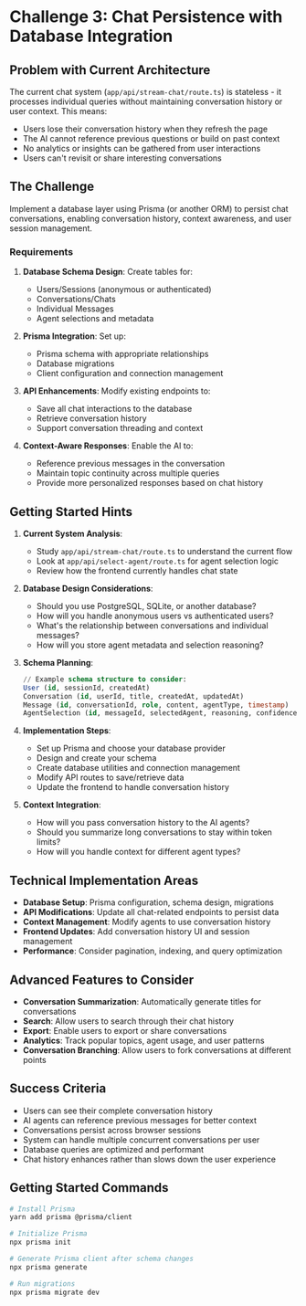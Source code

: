 # Challenge 3: Chat Persistence with Database Integration

## Problem with Current Architecture

The current chat system (`app/api/stream-chat/route.ts`) is stateless - it processes individual queries without maintaining conversation history or user context. This means:

-   Users lose their conversation history when they refresh the page
-   The AI cannot reference previous questions or build on past context
-   No analytics or insights can be gathered from user interactions
-   Users can't revisit or share interesting conversations

## The Challenge

Implement a database layer using Prisma (or another ORM) to persist chat conversations, enabling conversation history, context awareness, and user session management.

### Requirements

1. **Database Schema Design**: Create tables for:

    - Users/Sessions (anonymous or authenticated)
    - Conversations/Chats
    - Individual Messages
    - Agent selections and metadata

2. **Prisma Integration**: Set up:

    - Prisma schema with appropriate relationships
    - Database migrations
    - Client configuration and connection management

3. **API Enhancements**: Modify existing endpoints to:

    - Save all chat interactions to the database
    - Retrieve conversation history
    - Support conversation threading and context

4. **Context-Aware Responses**: Enable the AI to:
    - Reference previous messages in the conversation
    - Maintain topic continuity across multiple queries
    - Provide more personalized responses based on chat history

## Getting Started Hints

1. **Current System Analysis**:

    - Study `app/api/stream-chat/route.ts` to understand the current flow
    - Look at `app/api/select-agent/route.ts` for agent selection logic
    - Review how the frontend currently handles chat state

2. **Database Design Considerations**:

    - Should you use PostgreSQL, SQLite, or another database?
    - How will you handle anonymous users vs authenticated users?
    - What's the relationship between conversations and individual messages?
    - How will you store agent metadata and selection reasoning?

3. **Schema Planning**:

    ```sql
    // Example schema structure to consider:
    User (id, sessionId, createdAt)
    Conversation (id, userId, title, createdAt, updatedAt)
    Message (id, conversationId, role, content, agentType, timestamp)
    AgentSelection (id, messageId, selectedAgent, reasoning, confidence)
    ```

4. **Implementation Steps**:

    - Set up Prisma and choose your database provider
    - Design and create your schema
    - Create database utilities and connection management
    - Modify API routes to save/retrieve data
    - Update the frontend to handle conversation history

5. **Context Integration**:
    - How will you pass conversation history to the AI agents?
    - Should you summarize long conversations to stay within token limits?
    - How will you handle context for different agent types?

## Technical Implementation Areas

-   **Database Setup**: Prisma configuration, schema design, migrations
-   **API Modifications**: Update all chat-related endpoints to persist data
-   **Context Management**: Modify agents to use conversation history
-   **Frontend Updates**: Add conversation history UI and session management
-   **Performance**: Consider pagination, indexing, and query optimization

## Advanced Features to Consider

-   **Conversation Summarization**: Automatically generate titles for conversations
-   **Search**: Allow users to search through their chat history
-   **Export**: Enable users to export or share conversations
-   **Analytics**: Track popular topics, agent usage, and user patterns
-   **Conversation Branching**: Allow users to fork conversations at different points

## Success Criteria

-   Users can see their complete conversation history
-   AI agents can reference previous messages for better context
-   Conversations persist across browser sessions
-   System can handle multiple concurrent conversations per user
-   Database queries are optimized and performant
-   Chat history enhances rather than slows down the user experience

## Getting Started Commands

```bash
# Install Prisma
yarn add prisma @prisma/client

# Initialize Prisma
npx prisma init

# Generate Prisma client after schema changes
npx prisma generate

# Run migrations
npx prisma migrate dev
```
